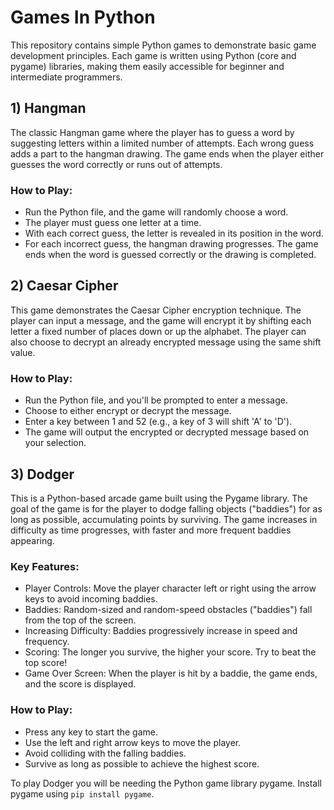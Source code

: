 # Games In Python

This repository contains simple Python games to demonstrate basic game development principles. Each game is written using Python (core and pygame) libraries, making them easily accessible for beginner and intermediate programmers.

## 1) Hangman

The classic Hangman game where the player has to guess a word by suggesting letters within a limited number of attempts. Each wrong guess adds a part to the hangman drawing. The game ends when the player either guesses the word correctly or runs out of attempts.

### How to Play:
- Run the Python file, and the game will randomly choose a word.
- The player must guess one letter at a time.
- With each correct guess, the letter is revealed in its position in the word.
- For each incorrect guess, the hangman drawing progresses. The game ends when the word is guessed correctly or the drawing is completed.

## 2) Caesar Cipher
This game demonstrates the Caesar Cipher encryption technique. The player can input a message, and the game will encrypt it by shifting each letter a fixed number of places down or up the alphabet. The player can also choose to decrypt an already encrypted message using the same shift value.

### How to Play:
- Run the Python file, and you'll be prompted to enter a message.
- Choose to either encrypt or decrypt the message.
- Enter a key between 1 and 52 (e.g., a key of 3 will shift 'A' to 'D').
- The game will output the encrypted or decrypted message based on your selection.


## 3) Dodger
This is a Python-based arcade game built using the Pygame library. The goal of the game is for the player to dodge falling objects ("baddies") for as long as possible, accumulating points by surviving. The game increases in difficulty as time progresses, with faster and more frequent baddies appearing.

### Key Features:
- Player Controls: Move the player character left or right using the arrow keys to avoid incoming baddies.
- Baddies: Random-sized and random-speed obstacles ("baddies") fall from the top of the screen.
- Increasing Difficulty: Baddies progressively increase in speed and frequency.
- Scoring: The longer you survive, the higher your score. Try to beat the top score!
- Game Over Screen: When the player is hit by a baddie, the game ends, and the score is displayed.

### How to Play:
- Press any key to start the game.
- Use the left and right arrow keys to move the player.
- Avoid colliding with the falling baddies.
- Survive as long as possible to achieve the highest score.

To play Dodger you will be needing the Python game library pygame. Install pygame using ```pip install pygame```.
